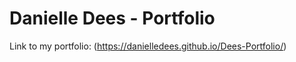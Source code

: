 # Danielle Dees - Portfolio



Link to my portfolio: (https://danielledees.github.io/Dees-Portfolio/)

